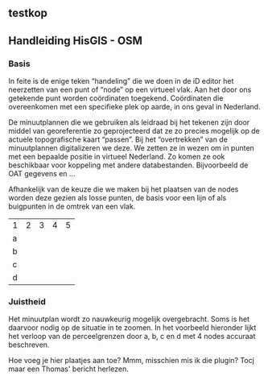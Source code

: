 ## testkop

## Handleiding HisGIS - OSM

### Basis

In feite is de enige teken “handeling” die we doen in de iD editor het neerzetten van een punt of “node” op een virtueel vlak. Aan het door ons getekende punt worden coördinaten toegekend. Coördinaten die overeenkomen met een specifieke plek op aarde, in ons geval in Nederland.

De minuutplannen die we gebruiken als leidraad bij het tekenen zijn door middel van georeferentie zo geprojecteerd dat ze zo precies mogelijk op de actuele topografische kaart “passen”. Bij het “overtrekken” van de minuutplannen digitalizeren we deze. We zetten ze in wezen om in punten met een bepaalde positie in virtueel Nederland. Zo komen ze ook beschikbaar voor koppeling met andere databestanden. Bijvoorbeeld de OAT gegevens en ...

Afhankelijk van de keuze die we maken bij het plaatsen van de nodes worden deze gezien als losse punten, de basis voor een lijn of als buigpunten in de omtrek van een vlak.

<table><tbody><tr><td>1</td><td>2</td><td>3</td><td>4</td><td>5</td></tr><tr><td>a</td><td>&nbsp;</td><td>&nbsp;</td><td>&nbsp;</td><td>&nbsp;</td></tr><tr><td>b</td><td>&nbsp;</td><td>&nbsp;</td><td>&nbsp;</td><td>&nbsp;</td></tr><tr><td>c</td><td>&nbsp;</td><td>&nbsp;</td><td>&nbsp;</td><td>&nbsp;</td></tr><tr><td>d</td><td>&nbsp;</td><td>&nbsp;</td><td>&nbsp;</td><td>&nbsp;</td></tr></tbody></table>

### Juistheid

Het minuutplan wordt zo nauwkeurig mogelijk overgebracht. Soms is het daarvoor nodig op de situatie in te zoomen. In het voorbeeld hieronder lijkt het verloop van de perceelgrenzen door a, b, c en d met 4 nodes accuraat beschreven.

Hoe voeg je hier plaatjes aan toe? Mmm, misschien mis ik die plugin? Tocj maar een Thomas' bericht herlezen.
